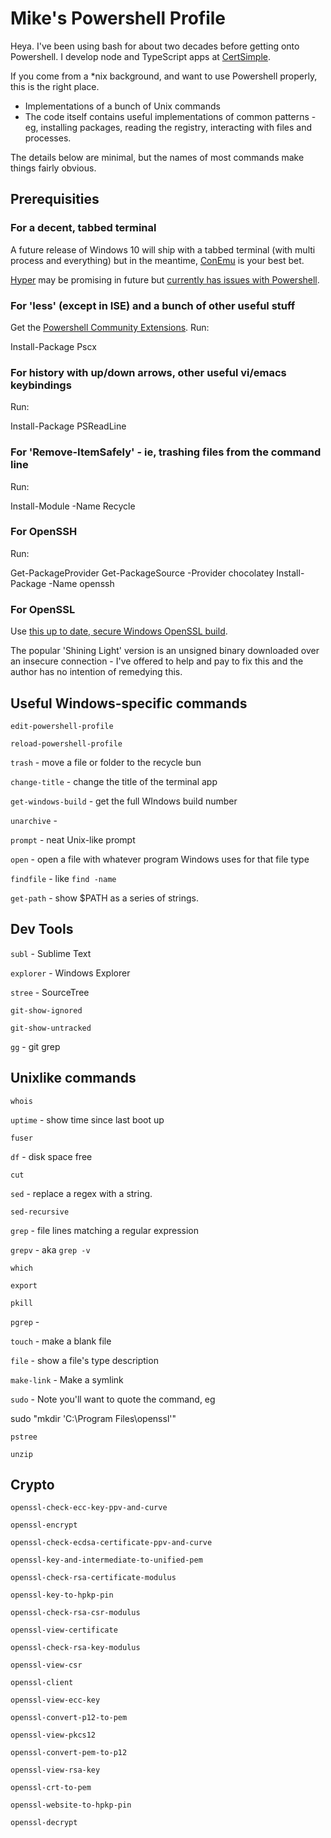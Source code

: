 # Mike's Powershell Profile

Heya. I've been using bash for about two decades before getting onto Powershell. I develop node and TypeScript apps at [CertSimple](https://certsimple.com). 

If you come from a *nix background, and want to use Powershell properly, this is the right place.

 - Implementations of a bunch of Unix commands
 - The code itself contains useful implementations of common patterns - eg, installing packages, reading the registry, interacting with files and processes.

The details below are minimal, but the names of most commands make things fairly obvious.

## Prerequisities

### For a decent, tabbed terminal

A future release of Windows 10 will ship with a tabbed terminal (with multi process and everything) but in the meantime, [ConEmu](https://conemu.github.io/) is your best bet. 

[Hyper](https://hyper.is/) may be promising in future but [currently has issues with Powershell](https://github.com/zeit/hyper/issues/1121).

### For 'less' (except in ISE) and a bunch of other useful stuff

Get the [Powershell Community Extensions](https://github.com/Pscx/Pscx). Run:

  Install-Package Pscx

### For history with up/down arrows, other useful vi/emacs keybindings

Run:

  Install-Package PSReadLine

### For 'Remove-ItemSafely' - ie, trashing files from the command line

Run:

  Install-Module -Name Recycle

### For OpenSSH

Run:

  Get-PackageProvider
  Get-PackageSource -Provider chocolatey
  Install-Package -Name openssh

### For OpenSSL

Use [this up to date, secure Windows OpenSSL build](https://indy.fulgan.com/SSL/). 

The popular 'Shining Light' version is an unsigned binary downloaded over an insecure connection - I've offered to help and pay to fix this and the author has no intention of remedying this.

## Useful Windows-specific commands

`edit-powershell-profile`

`reload-powershell-profile`

`trash` - move a file or folder to the recycle bun

`change-title` - change the title of the terminal app

`get-windows-build` - get the full WIndows build number

`unarchive` - 

`prompt` - neat Unix-like prompt

`open` - open a file with whatever program Windows uses for that file type

`findfile` - like  `find -name`

`get-path` - show $PATH as a series of strings.

## Dev Tools

`subl` - Sublime Text

`explorer` - Windows Explorer

`stree` - SourceTree

`git-show-ignored`

`git-show-untracked`

`gg` - git grep

## Unixlike commands

`whois` 

`uptime` - show time since last boot up

`fuser` 

`df` - disk space free

`cut` 

`sed` - replace a regex with a string. 

`sed-recursive`

`grep` - file lines matching a regular expression

`grepv` - aka `grep -v`

`which`

`export`

`pkill`

`pgrep` - 

`touch` - make a blank file

`file` - show a file's type description

`make-link` - Make a symlink

`sudo` -  Note you'll want to quote the command, eg 

  sudo "mkdir 'C:\Program Files\openssl'"

`pstree`

`unzip`

## Crypto

`openssl-check-ecc-key-ppv-and-curve`

`openssl-encrypt`

`openssl-check-ecdsa-certificate-ppv-and-curve`

`openssl-key-and-intermediate-to-unified-pem`

`openssl-check-rsa-certificate-modulus`

`openssl-key-to-hpkp-pin`

`openssl-check-rsa-csr-modulus`

`openssl-view-certificate`

`openssl-check-rsa-key-modulus`

`openssl-view-csr`

`openssl-client`

`openssl-view-ecc-key`

`openssl-convert-p12-to-pem`

`openssl-view-pkcs12`

`openssl-convert-pem-to-p12`

`openssl-view-rsa-key`

`openssl-crt-to-pem`

`openssl-website-to-hpkp-pin`

`openssl-decrypt`